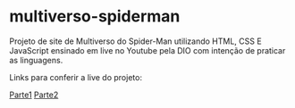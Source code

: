 # multiverso-spiderman
Projeto de site de Multiverso do Spider-Man utilizando HTML, CSS E JavaScript ensinado em live no Youtube pela DIO com intenção de praticar as linguagens.

Links para conferir a live do projeto:

[Parte1](https://www.youtube.com/watch?v=a29-lfFi9Qc)
[Parte2](https://www.youtube.com/watch?v=0IY5TJwAbcQ&t=960s)

